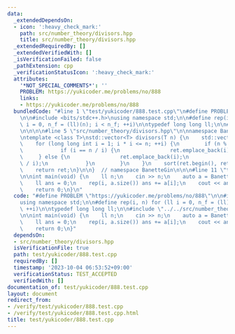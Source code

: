 ```yaml
---
data:
  _extendedDependsOn:
  - icon: ':heavy_check_mark:'
    path: src/number_theory/divisors.hpp
    title: src/number_theory/divisors.hpp
  _extendedRequiredBy: []
  _extendedVerifiedWith: []
  _isVerificationFailed: false
  _pathExtension: cpp
  _verificationStatusIcon: ':heavy_check_mark:'
  attributes:
    '*NOT_SPECIAL_COMMENTS*': ''
    PROBLEM: https://yukicoder.me/problems/no/888
    links:
    - https://yukicoder.me/problems/no/888
  bundledCode: "#line 1 \"test/yukicoder/888.test.cpp\"\n#define PROBLEM \"https://yukicoder.me/problems/no/888\"\
    \n\n#include <bits/stdc++.h>\nusing namespace std;\n\n#define rep(i, n) for (ll\
    \ i = 0, n_f = (ll)(n); i < n_f; ++i)\n\ntypedef long long ll;\n\n#line 1 \"src/number_theory/divisors.hpp\"\
    \n\n\n\n#line 5 \"src/number_theory/divisors.hpp\"\n\nnamespace BanetteGin {\n\
    \ntemplate <class T>\nstd::vector<T> divisors(T n) {\n    std::vector<T> ret;\n\
    \    for (long long int i = 1; i * i <= n; ++i) {\n        if (n % i == 0) {\n\
    \            if (i == n / i) {\n                ret.emplace_back(i);\n       \
    \     } else {\n                ret.emplace_back(i);\n                ret.emplace_back(n\
    \ / i);\n            }\n        }\n    }\n    sort(ret.begin(), ret.end());\n\
    \    return ret;\n}\n\n}  // namespace BanetteGin\n\n\n#line 11 \"test/yukicoder/888.test.cpp\"\
    \n\nint main(void) {\n    ll n;\n    cin >> n;\n    auto a = BanetteGin::divisors(n);\n\
    \    ll ans = 0;\n    rep(i, a.size()) ans += a[i];\n    cout << ans << endl;\n\
    \    return 0;\n}\n"
  code: "#define PROBLEM \"https://yukicoder.me/problems/no/888\"\n\n#include <bits/stdc++.h>\n\
    using namespace std;\n\n#define rep(i, n) for (ll i = 0, n_f = (ll)(n); i < n_f;\
    \ ++i)\n\ntypedef long long ll;\n\n#include \"../../src/number_theory/divisors.hpp\"\
    \n\nint main(void) {\n    ll n;\n    cin >> n;\n    auto a = BanetteGin::divisors(n);\n\
    \    ll ans = 0;\n    rep(i, a.size()) ans += a[i];\n    cout << ans << endl;\n\
    \    return 0;\n}"
  dependsOn:
  - src/number_theory/divisors.hpp
  isVerificationFile: true
  path: test/yukicoder/888.test.cpp
  requiredBy: []
  timestamp: '2023-10-04 06:53:52+09:00'
  verificationStatus: TEST_ACCEPTED
  verifiedWith: []
documentation_of: test/yukicoder/888.test.cpp
layout: document
redirect_from:
- /verify/test/yukicoder/888.test.cpp
- /verify/test/yukicoder/888.test.cpp.html
title: test/yukicoder/888.test.cpp
---
```

